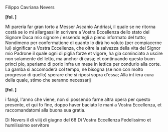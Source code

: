 Filippo Cavriana
Nevers




**[fol. ]**

 Mi pareria far gran torto a Messer Ascanio Andriasi,  il quale se ne ritorna costà se io mi allargassi  in scrivere a Vostra Eccellenza dello stato del Signore Duca mio  signore / essendo egli a pieno informato del tutto;  Nondimeno per confermatione di quanto lo dirà  ho voluto (per compiacerne lui) significar a Vostra Eccellenza,  che oltre la salvezza della vita del Signor mio Padrone  il quale ogni di piglia forze et vigore, ha gia  cominciato a uscire non solamente del letto, ma  anchor di casa; et continuando questo buon princi pio, speriamo di porlo infra un mese in lettica  per condurlo alla corte. La gamba si accomoderà  col tempo, ne bisogna (se non con molto progresso di  quello) sperare che si riposi sopra d'essa; Alla int iera cura della quale, stimo che seranno necessarij


**[fol. ]**

 i fangi, l'anno che viene, non si possendo  farne altra opera per questo presente, et qui fo  fine, doppo haver baciato le mani a Vostra Eccellenza,  et raccomandatomi alla buona sua gratia.

Di Nevers il di viiij di giugno del 68  Di Vostra Eccellenza  Fedelissimo et humilissimo servitore

